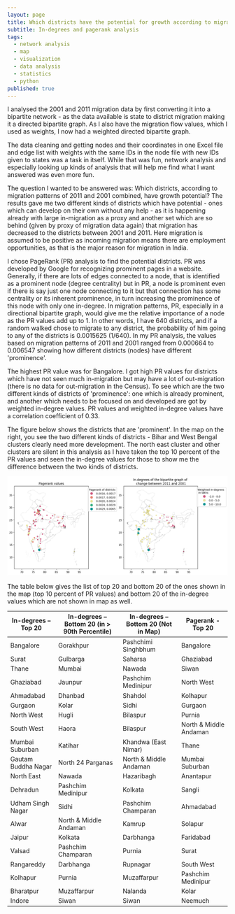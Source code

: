 ```yaml
---
layout: page
title: Which districts have the potential for growth according to migration patterns?
subtitle: In-degrees and pagerank analysis
tags:
  - network analysis
  - map
  - visualization
  - data analysis
  - statistics
  - python
published: true
---
```


I analysed the 2001 and 2011 migration data by first converting it into a bipartite network - as the data available is state to district migration making it a directed bipartite graph. As I also have the migration flow values, which I used as weights, I now had a weighted directed bipartite graph. 

The data cleaning and getting nodes and their coordinates in one Excel file and edge list with weights with the same IDs in the node file with new IDs given to states was a task in itself. While that was fun, network analysis and especially looking up kinds of analysis that will help me find what I want answered was even more fun. 

The question I wanted to be answered was: Which districts, according to migration patterns of 2011 and 2001 combined, have growth potential? The results gave me two different kinds of districts which have potential - ones which can develop on their own without any help - as it is happening already with large in-migration as a proxy and another set which are so behind (given by proxy of migration data again) that migration has decreased to the districts between 2001 and 2011. Here migration is assumed to be positive as incoming migration means there are employment opportunities, as that is the major reason for migration in India.

I chose PageRank (PR) analysis to find the potential districts. PR was developed by Google for recognizing prominent pages in a website. Generally, if there are lots of edges connected to a node, that is identified as a prominent node (degree centrality) but in PR, a node is prominent even if there is say just one node connecting to it but that connection has some centrality or its inherent prominence, in turn increasing the prominence of this node with only one in-degree. In migration patterns, PR, especially in a directional bipartite graph, would give me the relative importance of a node as the PR values add up to 1. In other words, I have 640 districts, and if a random walked chose to migrate to any district, the probability of him going to any of the districts is 0.0015625 (1/640). In my PR analysis, the values based on migration patterns of 2011 and 2001 ranged from 0.000664 to 0.006547 showing how different districts (nodes) have different 'prominence'. 

The highest PR value was for Bangalore. I got high PR values for districts which have not seen much in-migration but may have a lot of out-migration (there is no data for out-migration in the Census). To see which are the two different kinds of districts of 'prominence': one which is already prominent, and another which needs to be focused on and developed are got by weighted in-degree values. PR values and weighted in-degree values have a correlation coefficient of 0.33. 

The figure below shows the districts that are 'prominent'. In the map on the right, you see the two different kinds of districts - Bihar and West Bengal clusters clearly need more development. The north east cluster and other clusters are silent in this analysis as I have taken the top 10 percent of the PR values and seen the in-degree values for those to show me the difference between the two kinds of districts. 

![image](/assets/img/WID_PR.png)

The table below gives the list of top 20 and bottom 20 of the ones shown in the map (top 10 percent of PR values) and bottom 20 of the in-degree values which are not shown in map as well. 

| In-degrees – Top 20          | In-degrees – Bottom 20 (in > 90th Percentile) | In-degrees – Bottom 20 (Not in Map) | Pagerank - Top 20          |
|------------------------------|------------------------------------------------|-------------------------------------|---------------------|
| Bangalore                    | Gorakhpur                                     | Pashchimi Singhbhum                | Bangalore            |
| Surat                        | Gulbarga                                      | Saharsa                             | Ghaziabad           |
| Thane                        | Mumbai                                        | Nawada                              | Siwan               |
| Ghaziabad                    | Jaunpur                                       | Pashchim Medinipur                 | North West          |
| Ahmadabad                    | Dhanbad                                       | Shahdol                             | Kolhapur            |
| Gurgaon                      | Kolar                                         | Sidhi                               | Gurgaon             |
| North West                   | Hugli                                         | Bilaspur                            | Purnia              |
| South West                   | Haora                                         | Bilaspur                            | North & Middle Andaman |
| Mumbai Suburban              | Katihar                                       | Khandwa (East Nimar)               | Thane               |
| Gautam Buddha Nagar          | North 24 Parganas                            | North & Middle Andaman              | Mumbai Suburban     |
| North East                   | Nawada                                        | Hazaribagh                          | Anantapur           |
| Dehradun                     | Pashchim Medinipur                            | Kolkata                             | Sangli              |
| Udham Singh Nagar            | Sidhi                                         | Pashchim Champaran                 | Ahmadabad           |
| Alwar                        | North & Middle Andaman                        | Kamrup                              | Solapur             |
| Jaipur                       | Kolkata                                       | Darbhanga                           | Faridabad           |
| Valsad                       | Pashchim Champaran                            | Purnia                              | Surat               |
| Rangareddy                   | Darbhanga                                     | Rupnagar                            | South West          |
| Kolhapur                     | Purnia                                        | Muzaffarpur                         | Pashchim Medinipur  |
| Bharatpur                    | Muzaffarpur                                   | Nalanda                             | Kolar               |
| Indore                       | Siwan                                         | Siwan                               | Neemuch             |

